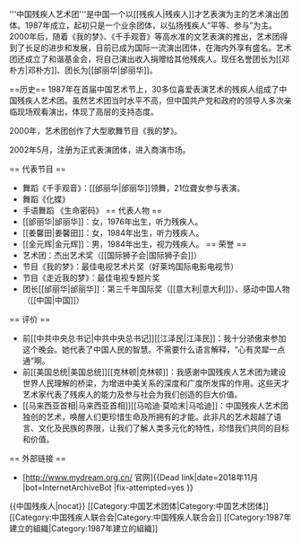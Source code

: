 '''中国残疾人艺术团'''是中国一个以[[残疾人|残疾人]]才艺表演为主的艺术演出团体。1987年成立，起初只是一个业余团体，以弘扬残疾人“平等、参与”为主。2000年后，随着《我的梦》、《千手观音》等高水准的文艺表演的推出，艺术团得到了长足的进步和发展，目前已成为国际一流演出团体，在海内外享有盛名。艺术团还成立了和谐基金会，将自己演出收入捐赠给其他残疾人。现任名誉团长为[[邓朴方|邓朴方]]、团长为[[邰丽华|邰丽华]]。

==历史==
1987年在首届中国艺术节上，30多位喜爱表演艺术的残疾人组成了中国残疾人艺术团。虽然艺术团当时水平不高，但中国共产党和政府的领导人多次亲临现场观看演出，体现了高层的支持态度。

2000年，艺术团创作了大型歌舞节目《我的梦》。

2002年5月，注册为正式表演团体，进入商演市场。

== 代表节目 ==
* 舞蹈《千手观音》：[[邰丽华|邰丽华]]领舞，21位聋女参与表演。
* 舞蹈《化蝶》
* 手语舞蹈 《生命密码》
== 代表人物 ==
* [[邰丽华|邰丽华]]：女，1976年出生，听力残疾人。
* [[姜馨田|姜馨田]]：女，1984年出生，听力残疾人。
* [[金元辉|金元辉]]：男，1984年出生，视力残疾人。
== 荣誉 ==
* 艺术团：杰出艺术奖（[[国际狮子会|国际狮子会]]）
* 节目《我的梦》：最佳电视艺术片奖（好莱坞国际电影电视节）
* 节目《走近我的梦》：最佳电视专题片奖
* 团长[[邰丽华|邰丽华]]：第三千年国际奖（[[意大利|意大利]]）、感动中国人物（[[中国|中国]]）

== 评价 ==
* 前[[中共中央总书记|中共中央总书记]][[江泽民|江泽民]]：我十分骄傲来参加这个晚会。她代表了中国人民的智慧。不需要什么语言解释，“心有灵犀一点通”啊。
* 前[[美国总统|美国总统]][[克林顿|克林顿]]：我感谢中国残疾人艺术团为建设世界人民理解的桥梁，为增进中美关系的深度和广度所发挥的作用。这些天才艺术家代表了残疾人的能力及参与社会为我们创造的巨大价值。
* [[马来西亚首相|马来西亚首相]][[马哈迪·莫哈末|马哈迪]]：中国残疾人艺术团独创的艺术，唤醒人们更珍惜生命及所拥有的才能。此非凡的艺术超越了语言、文化及民族的界限，让我们了解人类多元化的特性，珍惜我们共同的目标和价值。

== 外部链接 ==
* [http://www.mydream.org.cn/ 官网]{{Dead link|date=2018年11月 |bot=InternetArchiveBot |fix-attempted=yes }}

{{中国残疾人|nocat}}
[[Category:中国艺术团体|Category:中国艺术团体]]
[[Category:中国残疾人联合会|Category:中国残疾人联合会]]
[[Category:1987年建立的組織|Category:1987年建立的組織]]